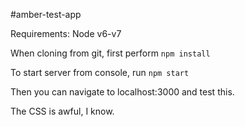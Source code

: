 #amber-test-app

Requirements: Node v6-v7

When cloning from git, first perform
`npm install`

To start server from console, run
`npm start`

Then you can navigate to localhost:3000 and test this.

The CSS is awful, I know. 

